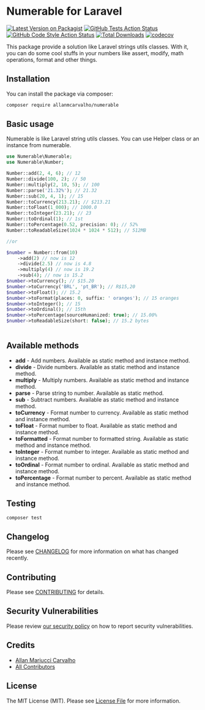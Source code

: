 # Numerable for Laravel

[![Latest Version on Packagist](https://img.shields.io/packagist/v/allanmcarvalho/numerable.svg?style=flat-square)](https://packagist.org/packages/allanmcarvalho/numerable)
[![GitHub Tests Action Status](https://img.shields.io/github/actions/workflow/status/allanmcarvalho/numerable/run-tests.yml?branch=main&label=tests&style=flat-square)](https://github.com/allanmcarvalho/numerable/actions?query=workflow%3Arun-tests+branch%3Amain)
[![GitHub Code Style Action Status](https://img.shields.io/github/actions/workflow/status/allanmcarvalho/numerable/fix-php-code-style-issues.yml?branch=main&label=code%20style&style=flat-square)](https://github.com/allanmcarvalho/numerable/actions?query=workflow%3A"Fix+PHP+code+style+issues"+branch%3Amain)
[![Total Downloads](https://img.shields.io/packagist/dt/allanmcarvalho/numerable.svg?style=flat-square)](https://packagist.org/packages/allanmcarvalho/numerable)
[![codecov](https://codecov.io/gh/allanmcarvalho/numerable/graph/badge.svg?token=Jz0e5EbT1d)](https://codecov.io/gh/allanmcarvalho/numerable)

This package provide a solution like Laravel strings utils classes. With it, you can do some cool stuffs in your numbers
like assert, modify, math operations, format and other things.

## Installation

You can install the package via composer:

```bash
composer require allanmcarvalho/numerable
```

## Basic usage
Numerable is like Laravel string utils classes. You can use Helper class or an instance from numerable.

```php
use Numerable\Numerable;
use Numerable\Number;

Number::add(2, 4, 6); // 12
Number::divide(100, 2); // 50
Number::multiply(2, 10, 5); // 100
Number::parse('21.32%'); // 21.32
Number::sub(20, 4, 1); // 15
Number::toCurrency(213.21); // $213.21
Number::toFloat(1_000); // 1000.0
Number::toInteger(23.21); // 23
Number::toOrdinal(1); // 1st
Number::toPercentage(0.52, precision: 0); // 52%
Number::toReadableSize(1024 * 1024 * 512); // 512MB

//or 

$number = Number::from(10)
    ->add(2) // now is 12
    ->divide(2.5) // now is 4.8
    ->multiply(4) // now is 19.2
    ->sub(4); // now is 15.2
$number->toCurrency(); // $15.20
$number->toCurrency('BRL', 'pt_BR'); // R$15,20
$number->toFloat(); // 15.2
$number->toFormat(places: 0, suffix: ' oranges'); // 15 oranges
$number->toInteger(); // 15
$number->toOrdinal(); // 15th
$number->toPercentage(sourceHumanized: true); // 15.00%
$number->toReadableSize(short: false); // 15.2 bytes
    

```

## Available methods

- **add** - Add numbers. Available as static method and instance method.
- **divide** - Divide numbers. Available as static method and instance method.
- **multiply** - Multiply numbers. Available as static method and instance method.
- **parse** - Parse string to number. Available as static method.
- **sub** - Subtract numbers. Available as static method and instance method.
- **toCurrency** - Format number to currency. Available as static method and instance method.
- **toFloat** - Format number to float. Available as static method and instance method.
- **toFormatted** - Format number to formatted string. Available as static method and instance method.
- **toInteger** - Format number to integer. Available as static method and instance method.
- **toOrdinal** - Format number to ordinal. Available as static method and instance method.
- **toPercentage** - Format number to percent. Available as static method and instance method.

## Testing

```bash
composer test
```

## Changelog

Please see [CHANGELOG](CHANGELOG.md) for more information on what has changed recently.

## Contributing

Please see [CONTRIBUTING](CONTRIBUTING.md) for details.

## Security Vulnerabilities

Please review [our security policy](../../security/policy) on how to report security vulnerabilities.

## Credits

- [Allan Mariucci Carvalho](https://github.com/allanmcarvalho)
- [All Contributors](../../contributors)

## License

The MIT License (MIT). Please see [License File](LICENSE.md) for more information.
